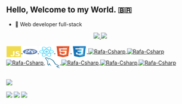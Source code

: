 ## Hello, Welcome to my World. 🇧🇷


- 🔭 Web developer full-stack 


<div align="center">
  <a href="https://github.com/kev1nnnnnnn">
  <img height="180em" src="https://github-readme-stats.vercel.app/api?username=kev1nnnnnnn&show_icons=true&theme=dracula&include_all_commits=true&count_private=true"/>
  <img height="180em" src="https://github-readme-stats.vercel.app/api/top-langs/?username=kev1nnnnnnn&layout=compact&langs_count=7&theme=dracula"/>
</div>
  
  <div style="display: inline_block"><br>
  <img align="center" alt="Rafa-Js" height="30" width="40" src="https://raw.githubusercontent.com/devicons/devicon/master/icons/javascript/javascript-plain.svg">
  <img align="center" alt="Rafa-Ts" height="30" width="40" src="https://raw.githubusercontent.com/devicons/devicon/master/icons/php/php-plain.svg">
  <img align="center" alt="Rafa-React" height="30" width="40" src="https://raw.githubusercontent.com/devicons/devicon/master/icons/react/react-original.svg">
  <img align="center" alt="Rafa-HTML" height="30" width="40" src="https://raw.githubusercontent.com/devicons/devicon/master/icons/html5/html5-original.svg">
  <img align="center" alt="Rafa-CSS" height="30" width="40" src="https://raw.githubusercontent.com/devicons/devicon/master/icons/css3/css3-original.svg">
  <img align="center" alt="Rafa-Csharp" height="30" width="40" src="https://cdn.jsdelivr.net/gh/devicons/devicon/icons/bootstrap/bootstrap-original.svg" />
  <img align="center" alt="Rafa-Csharp" height="30" width="40" src="https://cdn.jsdelivr.net/gh/devicons/devicon/icons/linux/linux-plain.svg" />
  <img align="center" alt="Rafa-Csharp" height="30" width="40" src="https://cdn.jsdelivr.net/gh/devicons/devicon/icons/express/express-original.svg" />
  <img align="center" alt="Rafa-Csharp" height="30" width="40" src="https://raw.githubusercontent.com/devicons/devicon/master/icons/mysql/mysql-original.svg">
  <img align="center" alt="Rafa-Csharp" height="30" width="40" src="https://cdn.jsdelivr.net/gh/devicons/devicon/icons/yarn/yarn-original.svg" />
  <img align="center" alt="Rafa-Csharp" height="30" width="40" src="https://cdn.jsdelivr.net/gh/devicons/devicon/icons/npm/npm-original-wordmark.svg" />
 <img align="center" alt="Rafa-Csharp" height="30" width="40" src="https://cdn.jsdelivr.net/gh/devicons/devicon/icons/composer/composer-original.svg" />
      
</div>

##
 
 <div>
  <a href="https://www.instagram.com/devweb_kev1n/" target="_blank"><img src="https://img.shields.io/badge/-Instagram-%23E4405F?style=for-the-badge&logo=instagram&logoColor=white" target="_blank"></a>

 <a href="https://discord.com/channels/640769472793280512" target="_blank"><img src="https://img.shields.io/badge/Discord-7289DA?style=for-the-badge&logo=discord&logoColor=white" target="_blank"></a> 
  <a href = "kevinbfv@gmail.com"><img src="https://img.shields.io/badge/-Gmail-%23333?style=for-the-badge&logo=gmail&logoColor=white" target="_blank"></a>
  <a href="https://www.linkedin.com/in/john-kevin-3ba351184/" target="_blank"><img src="https://img.shields.io/badge/-LinkedIn-%230077B5?style=for-the-badge&logo=linkedin&logoColor=white" target="_blank"></a> 
  </div>
